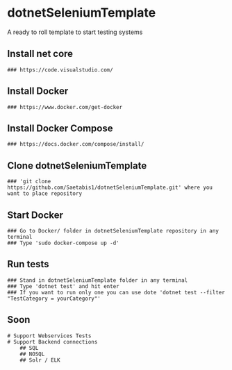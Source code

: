 # dotnetSeleniumTemplate
A ready to roll template to start testing systems

## Install net core
    ### https://code.visualstudio.com/
## Install Docker
    ### https://www.docker.com/get-docker
## Install Docker Compose
    ### https://docs.docker.com/compose/install/
## Clone dotnetSeleniumTemplate
    ### 'git clone https://github.com/Saetabis1/dotnetSeleniumTemplate.git' where you want to place repository
## Start Docker
    ### Go to Docker/ folder in dotnetSeleniumTemplate repository in any terminal 
    ### Type 'sudo docker-compose up -d'
## Run tests
    ### Stand in dotnetSeleniumTemplate folder in any terminal
    ### Type 'dotnet test' and hit enter
    ### If you want to run only one you can use dote 'dotnet test --filter "TestCategory = yourCategory"'

## Soon
    # Support Webservices Tests
    # Support Backend connections
        ## SQL
        ## NOSQL
        ## Solr / ELK
